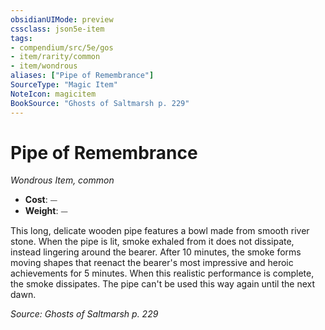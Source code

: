 ```yaml
---
obsidianUIMode: preview
cssclass: json5e-item
tags:
- compendium/src/5e/gos
- item/rarity/common
- item/wondrous
aliases: ["Pipe of Remembrance"]
SourceType: "Magic Item"
NoteIcon: magicitem
BookSource: "Ghosts of Saltmarsh p. 229"
---
```

# Pipe of Remembrance
*Wondrous Item, common*  

- **Cost**: ⏤
- **Weight**: ⏤

This long, delicate wooden pipe features a bowl made from smooth river stone. When the pipe is lit, smoke exhaled from it does not dissipate, instead lingering around the bearer. After 10 minutes, the smoke forms moving shapes that reenact the bearer's most impressive and heroic achievements for 5 minutes. When this realistic performance is complete, the smoke dissipates. The pipe can't be used this way again until the next dawn.

*Source: Ghosts of Saltmarsh p. 229*
